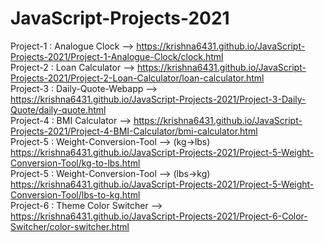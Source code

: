 # JavaScript-Projects-2021
Project-1 : Analogue Clock --> https://krishna6431.github.io/JavaScript-Projects-2021/Project-1-Analogue-Clock/clock.html<br>
Project-2 : Loan Calculator --> https://krishna6431.github.io/JavaScript-Projects-2021/Project-2-Loan-Calculator/loan-calculator.html<br>
Project-3 : Daily-Quote-Webapp --> https://krishna6431.github.io/JavaScript-Projects-2021/Project-3-Daily-Quote/daily-quote.html<br>
Project-4 : BMI Calculator --> https://krishna6431.github.io/JavaScript-Projects-2021/Project-4-BMI-Calculator/bmi-calculator.html<br>
Project-5 : Weight-Conversion-Tool --> (kg->lbs) https://krishna6431.github.io/JavaScript-Projects-2021/Project-5-Weight-Conversion-Tool/kg-to-lbs.html<br>
Project-5 : Weight-Conversion-Tool --> (lbs->kg) https://krishna6431.github.io/JavaScript-Projects-2021/Project-5-Weight-Conversion-Tool/lbs-to-kg.html<br>
Project-6 : Theme Color Switcher --> https://krishna6431.github.io/JavaScript-Projects-2021/Project-6-Color-Switcher/color-switcher.html<br>
